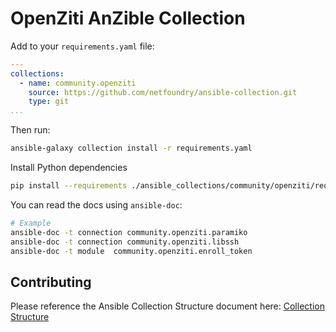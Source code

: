 # OpenZiti AnZible Collection

Add to your `requirements.yaml` file:

```yaml
---
collections:
  - name: community.openziti
    source: https://github.com/netfoundry/ansible-collection.git
    type: git
...
```

Then run:

```bash
ansible-galaxy collection install -r requirements.yaml
```

Install Python dependencies

```bash
pip install --requirements ./ansible_collections/community/openziti/requirements.txt
```

You can read the docs using `ansible-doc`:

```bash
# Example
ansible-doc -t connection community.openziti.paramiko
ansible-doc -t connection community.openziti.libssh
ansible-doc -t module  community.openziti.enroll_token
```

## Contributing

Please reference the Ansible Collection Structure document here:
[Collection Structure](https://docs.ansible.com/ansible/latest/dev_guide/developing_collections_structure.html)
